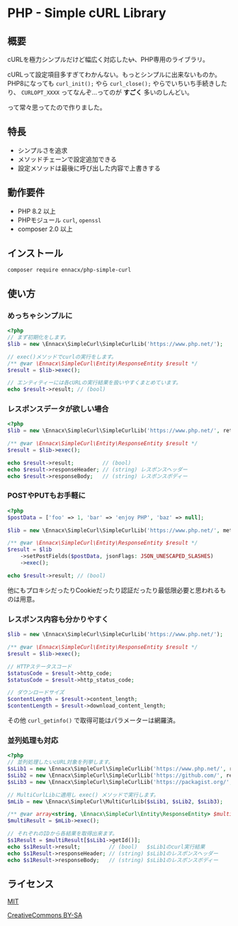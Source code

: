 # PHP - Simple cURL Library

## 概要
cURLを極力シンプルだけど幅広く対応した<strike>い</strike>、PHP専用のライブラリ。

cURLって設定項目多すぎてわかんない。もっとシンプルに出来ないものか。<br>
PHP8になっても ```curl_init();``` やら ```curl_close();``` やらでいちいち手続きしたり、 ```CURLOPT_XXXX``` ってなんぞ…ってのが **すごく** 多いのしんどい。

って常々思ってたので作りました。

## 特長
* シンプルさを追求
* メソッドチェーンで設定追加できる
* 設定メソッドは最後に呼び出した内容で上書きする

## 動作要件
* PHP 8.2 以上
* PHPモジュール ```curl```, ```openssl```
* composer 2.0 以上

## インストール
```
composer require ennacx/php-simple-curl
```

## 使い方
### めっちゃシンプルに
```php
<?php
// まず初期化をします。
$lib = new \Ennacx\SimpleCurl\SimpleCurlLib('https://www.php.net/');

// exec()メソッドでcurlの実行をします。
/** @var \Ennacx\SimpleCurl\Entity\ResponseEntity $result */
$result = $lib->exec();

// エンティティーには各cURLの実行結果を扱いやすくまとめています。
echo $result->result; // (bool)
```

### レスポンスデータが欲しい場合
```php
<?php
$lib = new \Ennacx\SimpleCurl\SimpleCurlLib('https://www.php.net/', returnTransfer: true);

/** @var \Ennacx\SimpleCurl\Entity\ResponseEntity $result */
$result = $lib->exec();

echo $result->result;         // (bool)
echo $result->responseHeader; // (string) レスポンスヘッダー
echo $result->responseBody;   // (string) レスポンスボディー
```

### POSTやPUTもお手軽に
```php
<?php
$postData = ['foo' => 1, 'bar' => 'enjoy PHP', 'baz' => null];

$lib = new \Ennacx\SimpleCurl\SimpleCurlLib('https://www.php.net/', method: CurlMethod::POST);

/** @var \Ennacx\SimpleCurl\Entity\ResponseEntity $result */
$result = $lib
    ->setPostFields($postData, jsonFlags: JSON_UNESCAPED_SLASHES)
    ->exec();

echo $result->result; // (bool)
```

他にもプロキシだったりCookieだったり認証だったり最低限必要と思われるものは用意。

### レスポンス内容も分かりやすく
```php
$lib = new \Ennacx\SimpleCurl\SimpleCurlLib('https://www.php.net/');

/** @var \Ennacx\SimpleCurl\Entity\ResponseEntity $result */
$result = $lib->exec();

// HTTPステータスコード
$statusCode = $result->http_code;
$statusCode = $result->http_status_code;

// ダウンロードサイズ
$contentLength = $result->content_length;
$contentLength = $result->download_content_length;
```

その他 ```curl_getinfo()``` で取得可能はパラメーターは網羅済。

### 並列処理も対応
```php
<?php
// 並列処理したいcURL対象を列挙します。
$sLib1 = new \Ennacx\SimpleCurl\SimpleCurlLib('https://www.php.net/', returnTransfer: true);
$sLib2 = new \Ennacx\SimpleCurl\SimpleCurlLib('https://github.com/', returnTransfer: true);
$sLib3 = new \Ennacx\SimpleCurl\SimpleCurlLib('https://packagist.org/', returnTransfer: true);

// MultiCurlLibに適用し exec() メソッドで実行します。
$mLib = new \Ennacx\SimpleCurl\MultiCurlLib($sLib1, $sLib2, $sLib3);

/** @var array<string, \Ennacx\SimpleCurl\Entity\ResponseEntity> $multiResult */
$multiResult = $mLib->exec();

// それぞれのIDから各結果を取得出来ます。
$s1Result = $multiResult[$sLib1->getId()];
echo $s1Result->result;         // (bool)   $sLib1のcurl実行結果
echo $s1Result->responseHeader; // (string) $sLib1のレスポンスヘッダー
echo $s1Result->responseBody;   // (string) $sLib1のレスポンスボディー
```

## ライセンス
[MIT](https://en.wikipedia.org/wiki/MIT_License)

[CreativeCommons BY-SA](https://creativecommons.org/licenses/by-sa/4.0/)
